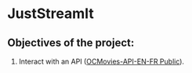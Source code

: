 # JustStreamIt 

## Objectives of the project:  

1. Interact with an API ([OCMovies-API-EN-FR
Public](https://github.com/OpenClassrooms-Student-Center/OCMovies-API-EN-FR)).  

